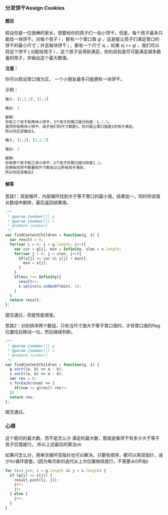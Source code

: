 ### 分发饼干Assign Cookies

#### 题目

假设你是一位很棒的家长，想要给你的孩子们一些小饼干。但是，每个孩子最多只能给一块饼干。对每个孩子 i ，都有一个胃口值 gi ，这是能让孩子们满足胃口的饼干的最小尺寸；并且每块饼干 j ，都有一个尺寸 sj 。如果 sj >= gi ，我们可以将这个饼干 j 分配给孩子 i ，这个孩子会得到满足。你的目标是尽可能满足越多数量的孩子，并输出这个最大数值。

**注意：**

你可以假设胃口值为正。
一个小朋友最多只能拥有一块饼干。

示例：

```javascript
输入: [1,2,3], [1,1]

输出: 1

解释: 
你有三个孩子和两块小饼干，3个孩子的胃口值分别是：1,2,3。
虽然你有两块小饼干，由于他们的尺寸都是1，你只能让胃口值是1的孩子满足。
所以你应该输出1。

输入: [1,2], [1,2,3]

输出: 2

解释: 
你有两个孩子和三块小饼干，2个孩子的胃口值分别是1,2。
你拥有的饼干数量和尺寸都足以让所有孩子满足。
所以你应该输出2
```

#### 解答

思路1：双层循环，内层循环找到大于等于胃口的最小值，结果加一，同时将该值从数组中删除，最后返回结果值。

```javascript
/**
 * @param {number[]} g
 * @param {number[]} s
 * @return {number}
 */
var findContentChildren = function(g, s) {
  var result = 0;
  for(var i = 0; i < g.length; i++){
    var cur = g[i], min = Infinity, slen = s.length;
    for(var j = 0; j < slen; j++){
      if(s[j] >= cur && s[j] < min){
        min = s[j];
      }
    }
    if(min !== Infinity){
      result++;
      s.splice(s.indexOf(min), 1);
    }
  }
  return result;
};
```

提交通过，但是性能很差。

思路2：分别排序两个数组，只有当尺寸值大于等于胃口值时，才将胃口值的flag位置往后移动一位，然后继续判断。

```javascript
/**
 * @param {number[]} g
 * @param {number[]} s
 * @return {number}
 */
var findContentChildren = function(g, s) {
  g.sort((a, b) => a - b);
  s.sort((a, b) => a - b);
  var res = 0;
  s.forEach((num) => {
    if(num >= g[res]) res++;
  })
  return res;
};
```

提交通过。

### 心得
这个题问的最大数，而不是怎么分
满足的最大数，那就是看饼干有多少大于等于孩子饥饿就行。
所以上述最后的算法ok

如果问怎么分，用单次循环双指针也可以解决。只要有顺序，都可以用双指针，减少for循环嵌套。(因为每次新的迭代从上次位置继续就行，不需要从0开始)

```javascript
for (i=0,j=0; i < g.length && j < s.length) {
  if (g[i] <= s[j]) {
    result.push([i, j]);
    i++;
    j++
  } else {
    j++;
  }
}
```






